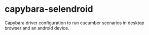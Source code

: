 capybara-selendroid
===================

Capybara driver configuration to run cucumber scenarios in desktop browser and an android device.
